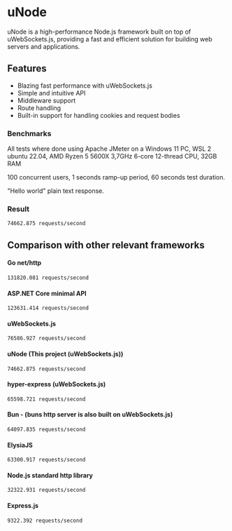 # uNode

uNode is a high-performance Node.js framework built on top of uWebSockets.js, providing a fast and efficient solution for building web servers and applications.

## Features

- Blazing fast performance with uWebSockets.js
- Simple and intuitive API
- Middleware support
- Route handling
- Built-in support for handling cookies and request bodies

### Benchmarks

All tests where done using Apache JMeter on a Windows 11 PC, WSL 2 ubuntu 22.04, AMD Ryzen 5 5600X 3,7GHz 6-core 12-thread CPU, 32GB RAM

100 concurrent users, 1 seconds ramp-up period, 60 seconds test duration.

"Hello world" plain text response.

### Result

```
74662.875 requests/second
```

## Comparison with other relevant frameworks

#### Go net/http

```
131820.081 requests/second
```

#### ASP.NET Core minimal API

```
123631.414 requests/second
```

#### uWebSockets.js

```
76586.927 requests/second
```

#### uNode (This project (uWebSockets.js))

```
74662.875 requests/second
```

#### hyper-express (uWebSockets.js)

```
65598.721 requests/second
```

#### Bun - (buns http server is also built on uWebSockets.js)

```
64097.835 requests/second
```

#### ElysiaJS

```
63300.917 requests/second
```

#### Node.js standard http library

```
32322.931 requests/second
```

#### Express.js

```
9322.392 requests/second
```
